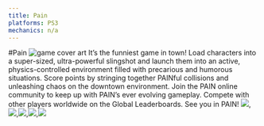 ```yaml
---
title: Pain
platforms: PS3
mechanics: n/a
---
```

#Pain
![game cover art](//images.igdb.com/igdb/image/upload/t_thumb/kzppn3y8ze1hhhiiqx2f.jpg "Logo Title Text 1")
It’s the funniest game in town! Load characters into a super-sized, ultra-powerful slingshot and launch them into an active, physics-controlled environment filled with precarious and humorous situations. Score points by stringing together PAINful collisions and unleashing chaos on the downtown environment. Join the PAIN online community to keep up with PAIN’s ever evolving gameplay. Compete with other players worldwide on the Global Leaderboards. See you in PAIN!
<img src="//images.igdb.com/igdb/image/upload/t_thumb/kwjiakgtydxh4yjp24ff.jpg"/>,<img src="//images.igdb.com/igdb/image/upload/t_thumb/ylae27bh6xbrznjzaayv.jpg"/>,<img src="//images.igdb.com/igdb/image/upload/t_thumb/h06awgcs4t8qjyei7vw4.jpg"/>,<img src="//images.igdb.com/igdb/image/upload/t_thumb/cvedf9fid8rbipumg0m0.jpg"/>,<img src="//images.igdb.com/igdb/image/upload/t_thumb/csyq1tkn2q1nag6djtpl.jpg"/>
